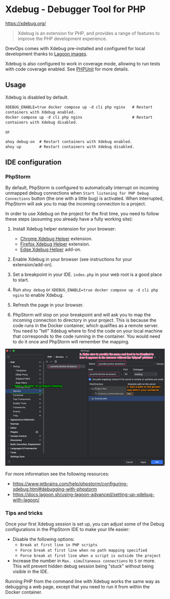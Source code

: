 # Xdebug - Debugger Tool for PHP

https://xdebug.org/

> Xdebug is an extension for PHP, and provides a range of features to improve
> the PHP development experience.

DrevOps comes with Xdebug pre-installed and configured for local development
thanks to [Lagoon images](https://github.com/uselagoon/lagoon-images).

Xdebug is also configured to work in coverage mode, allowing to run tests with
code coverage enabled. See [PHPUnit](../phpunit#Coverage) for more details.

## Usage

Xdebug is disabled by default.

```shell
XDEBUG_ENABLE=true docker compose up -d cli php nginx   # Restart containers with Xdebug enabled.
docker compose up -d cli php nginx                      # Restart containers with Xdebug disabled.
```

or

```shell
ahoy debug-on  # Restart containers with Xdebug enabled.
ahoy up        # Restart containers with Xdebug disabled.
```

## IDE configuration

### PhpStorm

By default, PhpStorm is configured to automatically interrupt on incoming
unmapped debug connections when `Start listening for PHP Debug Connections`
button (the one with a little bug) is activated. When interrupted, PhpStorm
will ask you to map the incoming connection to a project.

In order to use Xdebug on the project for the first time, you need to follow
these steps (assuming you already have a fully working site):

1. Install Xdebug helper extension for your browser:
     - [Chrome Xdebug Helper](https://chrome.google.com/webstore/detail/xdebug-helper/eadndfjplgieldjbigjakmdgkmoaaaoc)
       extension.
     - [Firefox Xdebug Helper](https://addons.mozilla.org/en-US/firefox/addon/xdebug-helper-for-firefox/)
       extension.
     - [Edge Xdebug Helper](https://microsoftedge.microsoft.com/addons/detail/xdebug-helper/ggnngifabofaddiejjeagbaebkejomen)
       add-on.

2. Enable Xdebug in your browser (see instructions for your extension/add-on).
3. Set a breakpoint in your IDE. `index.php` in your web root is a good place to
   start.
4. Run `ahoy debug` or `XDEBUG_ENABLE=true docker compose up -d cli php nginx`
   to enable Xdebug.
5. Refresh the page in your browser.
6. PhpStorm will stop on your breakpoint and will ask you to map the incoming
   connection to directory in your project. This is because the code runs in the
   Docker container, which qualifies as a remote server. You need to "tell"
   Xdebug where to find the code on your local machine that corresponds to the
   code running in the container. You would need to do it once and PhpStorm will
   remember the mapping.

![xdebug-phpstorm.png](../assets/xdebug-phpstorm.png)

For more information see the following resources:
- https://www.jetbrains.com/help/phpstorm/configuring-xdebug.html#debugging-with-phpstorm
- https://docs.lagoon.sh/using-lagoon-advanced/setting-up-xdebug-with-lagoon/

### Tips and tricks

Once your first Xdebug session is set up, you can adjust some of the Debug
configurations in the PhpStorm IDE to make your life easier:

- Disable the following options:
     - `Break at first line in PHP scripts`
     - `Force break at first line when no path mapping specified`
     - `Force break at first line when a script is outside the project`
- Increase the number in `Max. simultaneous connections` to `5` or more. This
  will prevent hidden debug session being "stuck" without being visible in
  the IDE.

Running PHP from the command line with Xdebug works the same way as
debugging a web page, except that you need to run it from within the
Docker container.

